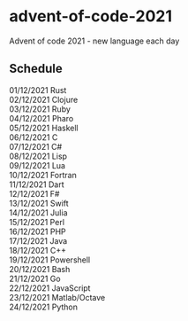# advent-of-code-2021

Advent of code 2021 - new language each day

## Schedule
01/12/2021	Rust  
02/12/2021	Clojure  
03/12/2021	Ruby  
04/12/2021	Pharo  
05/12/2021	Haskell  
06/12/2021	C  
07/12/2021	C#  
08/12/2021	Lisp  
09/12/2021	Lua  
10/12/2021	Fortran  
11/12/2021	Dart  
12/12/2021	F#  
13/12/2021	Swift  
14/12/2021	Julia  
15/12/2021	Perl  
16/12/2021	PHP  
17/12/2021	Java  
18/12/2021	C++  
19/12/2021	Powershell  
20/12/2021	Bash  
21/12/2021	Go  
22/12/2021	JavaScript  
23/12/2021	Matlab/Octave  
24/12/2021	Python  
